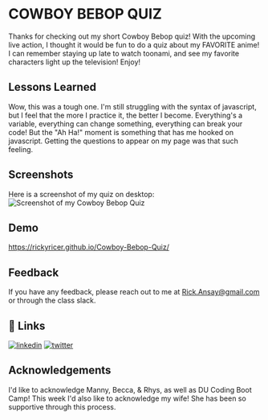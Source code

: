 
# COWBOY BEBOP QUIZ

Thanks for checking out my short Cowboy Bebop quiz! With the upcoming live action, I thought it would be fun to do a quiz about my FAVORITE anime! I can remember staying up late to watch toonami, and see my favorite characters light up the television! Enjoy! 
## Lessons Learned

Wow, this was a tough one. I'm still struggling with the syntax of javascript, but I feel that the more I practice it, the better I become. Everything's a variable, everything can change something, everything can break your code! But the "Ah Ha!"
 moment is something that has me hooked on javascript. Getting the questions to appear on my page was that such feeling.  
## Screenshots

Here is a screenshot of my quiz on desktop:
![Screenshot of my Cowboy Bebop Quiz](...\assets\quizscreengrab.JPG)


  
## Demo

https://rickyricer.github.io/Cowboy-Bebop-Quiz/  
## Feedback

If you have any feedback, please reach out to me at Rick.Ansay@gmail.com or through the class slack. 

  
## 🔗 Links
[![linkedin](https://img.shields.io/badge/linkedin-0A66C2?style=for-the-badge&logo=linkedin&logoColor=white)](https://www.linkedin.com/in/rick-ansay-185201b1/)
[![twitter](https://img.shields.io/badge/twitter-1DA1F2?style=for-the-badge&logo=twitter&logoColor=white)](https://twitter.com/ricky_ricer)

  
## Acknowledgements

I'd like to acknowledge Manny, Becca, & Rhys, as well as DU Coding Boot Camp! This week I'd also like to acknowledge my wife! She has been so supportive through this process.  